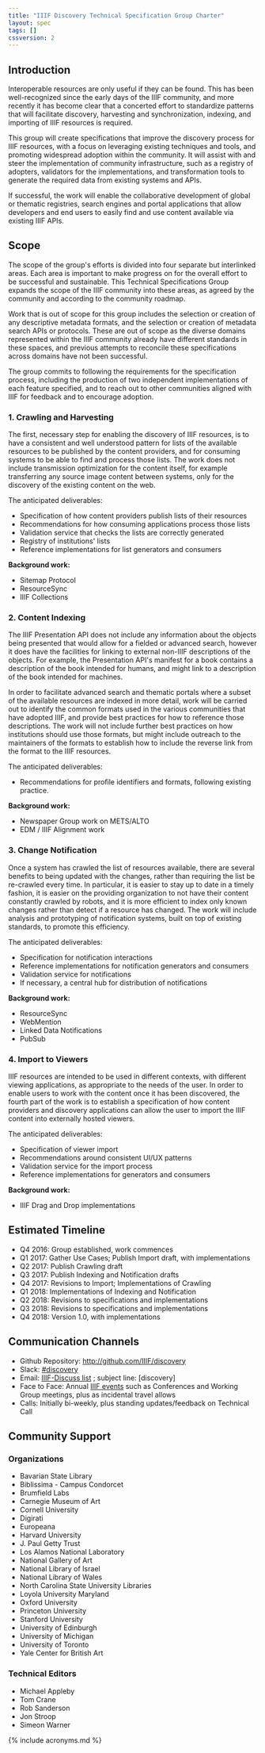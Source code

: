 ```yaml
---
title: "IIIF Discovery Technical Specification Group Charter"
layout: spec
tags: []
cssversion: 2
---
```



## Introduction

Interoperable resources are only useful if they can be found. This has been well-recognized since the early days of the IIIF community, and more recently it has become clear that a concerted effort to standardize patterns that will facilitate discovery, harvesting and synchronization, indexing, and importing of IIIF resources is required.

This group will create specifications that improve the discovery process for IIIF resources, with a focus on leveraging existing techniques and tools, and promoting widespread adoption within the community. It will assist with and steer the implementation of community infrastructure, such as a registry of adopters, validators for the implementations, and transformation tools to generate the required data from existing systems and APIs.

If successful, the work will enable the collaborative development of global or thematic registries, search engines and portal applications that allow developers and end users to easily find and use content available via existing IIIF APIs.

## Scope

The scope of the group's efforts is divided into four separate but interlinked areas.  Each area is important to make progress on for the overall effort to be successful and sustainable. This Technical Specifications Group expands the scope of the IIIF community into these areas, as agreed by the community and according to the community roadmap.

Work that is out of scope for this group includes the selection or creation of any descriptive metadata formats, and the selection or creation of metadata search APIs or protocols. These are out of scope as the diverse domains represented within the IIIF community already have different standards in these spaces, and previous attempts to reconcile these specifications across domains have not been successful.

The group commits to following the requirements for the specification process, including the production of two independent implementations of each feature specified, and to reach out to other communities aligned with IIIF for feedback and to encourage adoption.


### 1. Crawling and Harvesting

The first, necessary step for enabling the discovery of IIIF resources, is to have a consistent and well understood pattern for lists of the available resources to be published by the content providers, and for consuming systems to be able to find and process those lists.  The work does not include transmission optimization for the content itself, for example transferring any source image content between systems, only for the discovery of the existing content on the web.

The anticipated deliverables:

  * Specification of how content providers publish lists of their resources
  * Recommendations for how consuming applications process those lists
  * Validation service that checks the lists are correctly generated
  * Registry of institutions' lists
  * Reference implementations for list generators and consumers

__Background work:__

  * Sitemap Protocol
  * ResourceSync
  * IIIF Collections

### 2. Content Indexing

The IIIF Presentation API does not include any information about the objects being presented that would allow for a fielded or advanced search, however it does have the facilities for linking to external non-IIIF descriptions of the objects.  For example, the Presentation API's manifest for a book contains a description of the book intended for humans, and might link to a description of the book intended for machines.

In order to facilitate advanced search and thematic portals where a subset of the available resources are indexed in more detail, work will be carried out to identify the common formats used in the various communities that have adopted IIIF, and provide best practices for how to reference those descriptions.  The work will not include further best practices on how institutions should use those formats, but might include outreach to the maintainers of the formats to establish how to include the reverse link from the format to the IIIF resources.

The anticipated deliverables:

  * Recommendations for profile identifiers and formats, following existing practice.

__Background work:__

  * Newspaper Group work on METS/ALTO
  * EDM / IIIF Alignment work

### 3. Change Notification

Once a system has crawled the list of resources available, there are several benefits to being updated with the changes, rather than requiring the list be re-crawled every time. In particular, it is easier to stay up to date in a timely fashion, it is easier on the providing organization to not have their content constantly crawled by robots, and it is more efficient to index only known changes rather than detect if a resource has changed.  The work will include analysis and prototyping of notification systems, built on top of existing standards, to promote this efficiency.

The anticipated deliverables:

  * Specification for notification interactions
  * Reference implementations for notification generators and consumers
  * Validation service for notifications
  * If necessary, a central hub for distribution of notifications

__Background work:__

* ResourceSync
* WebMention
* Linked Data Notifications
* PubSub


### 4. Import to Viewers

IIIF resources are intended to be used in different contexts, with different viewing applications, as appropriate to the needs of the user.  In order to enable users to work with the content once it has been discovered, the fourth part of the work is to establish a specification of how content providers and discovery applications can allow the user to import the IIIF content into externally hosted viewers.  

The anticipated deliverables:

  * Specification of viewer import
  * Recommendations around consistent UI/UX patterns
  * Validation service for the import process
  * Reference implementations for generators and consumers

__Background work:__

  * IIIF Drag and Drop implementations


## Estimated Timeline

* Q4 2016: Group established, work commences
* Q1 2017: Gather Use Cases; Publish Import draft, with implementations
* Q2 2017: Publish Crawling draft
* Q3 2017: Publish Indexing and Notification drafts
* Q4 2017: Revisions to Import; Implementations of Crawling
* Q1 2018: Implementations of Indexing and Notification
* Q2 2018: Revisions to specifications and implementations
* Q3 2018: Revisions to specifications and implementations
* Q4 2018: Version 1.0, with implementations

## Communication Channels

* Github Repository:  http://github.com/IIIF/discovery
* Slack:  [#discovery][discovery-slack]
* Email:  [IIIF-Discuss list][iiif-discuss] ; subject line: \[discovery\]
* Face to Face: Annual [IIIF events][events] such as Conferences and Working Group meetings, plus as incidental travel allows
* Calls: Initially bi-weekly, plus standing updates/feedback on Technical Call


## Community Support

### Organizations

* Bavarian State Library
* Biblissima - Campus Condorcet
* Brumfield Labs
* Carnegie Museum of Art
* Cornell University
* Digirati
* Europeana
* Harvard University
* J. Paul Getty Trust
* Los Alamos National Laboratory
* National Gallery of Art
* National Library of Israel
* National Library of Wales
* North Carolina State University Libraries
* Loyola University Maryland
* Oxford University
* Princeton University
* Stanford University
* University of Edinburgh
* University of Michigan
* University of Toronto
* Yale Center for British Art

### Technical Editors

* Michael Appleby
* Tom Crane
* Rob Sanderson
* Jon Stroop
* Simeon Warner

[discovery-slack]: https://iiif.slack.com/messages/discovery/details/
[iiif-discuss]: https://groups.google.com/forum/#!forum/iiif-discuss
[events]: /event

{% include acronyms.md %}
